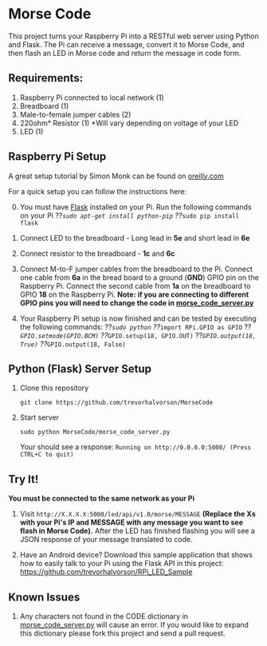 # Morse Code
This project turns your Raspberry Pi into a RESTful web server using Python and Flask.
The Pi can receive a message, convert it to Morse Code, and then flash an LED in Morse code and return the message in code form.


## Requirements:
1. Raspberry Pi connected to local network (1)
2. Breadboard (1)
3. Male-to-female jumper cables (2)
4. 220ohm* Resistor (1) *Will vary depending on voltage of your LED
5. LED (1)


## Raspberry Pi Setup
A great setup tutorial by Simon Monk can be found on [oreilly.com](http://razzpisampler.oreilly.com/ch03.html)


For a quick setup you can follow the instructions here:

0. You must have [Flask](http://flask.pocoo.org/) installed on your Pi. Run the following commands on your Pi
??*`sudo apt-get install python-pip`
??*`sudo pip install flask`

1. Connect LED to the breadboard - Long lead in **5e** and short lead in **6e**

2. Connect resistor to the breadboard - **1c** and **6c**

3. Connect M-to-F jumper cables from the breadboard to the Pi. Connect one cable from **6a** in the bread board to
a ground (**GND**) GPIO pin on the Raspberry Pi. Connect the second cable from **1a** on the breadboard to GPIO **18** on the Raspberry Pi.
**Note: if you are
 connecting to different GPIO pins you will need to change the code in [morse_code_server.py](../morse_code_server.py)**

4. Your Raspberry Pi setup is now finished and can be tested by executing the following commands:
??*`sudo python`
??*`import RPi.GPIO as GPIO`
??*`GPIO.setmode(GPIO.BCM)`
??*`GPIO.setup(18, GPIO.OUT)`
??*`GPIO.output(18, True)`
??*`GPIO.output(18, False)`


## Python (Flask) Server Setup
1. Clone this repository

    `git clone https://github.com/trevorhalvorson/MorseCode`

2. Start server

    `sudo python MorseCode/morse_code_server.py`

    Your should see a response: `Running on http://0.0.0.0:5000/ (Press CTRL+C to quit)`


## Try It!
**You must be connected to the same network as your Pi**
1. Visit `http://X.X.X.X:5000/led/api/v1.0/morse/MESSAGE` **(Replace the Xs with your Pi's IP and MESSAGE with any message you
want to see flash in Morse Code).** After the LED has finished flashing you will see a JSON response of your message translated to code.

2. Have an Android device? Download this sample application that shows how to easily talk to your Pi using the Flask API in this project:
https://github.com/trevorhalvorson/RPi_LED_Sample

## Known Issues
1. Any characters not found in the CODE dictionary in [morse_code_server.py](../morse_code_server.py) will cause an error. If you would like to expand
this dictionary please fork this project and send a pull request.